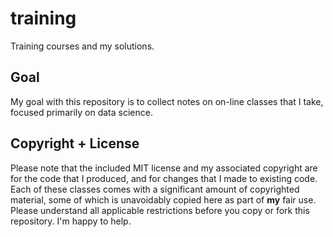 # training
Training courses and my solutions.

## Goal
My goal with this repository is to collect notes on on-line classes that I take, focused primarily on data science.

## Copyright + License
Please note that the included MIT license and my associated copyright are for the code that I produced, and for changes that I made to existing code.  Each of these classes comes with a significant amount of copyrighted material, some of which is unavoidably copied here as part of **my** fair use.  Please understand all applicable restrictions before you copy or fork this repository.  I'm happy to help.
